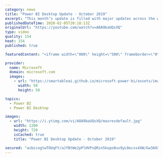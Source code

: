 ```yaml
---
category: news
title: "Power BI Desktop Update - October 2019"
excerpt: "This month’s update is filled with major updates across the whole product. In the data preparation area, we’ve introduced query diagnostics, which allow you to see what queries are being run behind the scenes. On the reporting side, we are taking a huge step forward in terms of real-time reporting, with"
publishedDateTime: 2020-02-05T20:18:13Z
originalUrl: "https://youtube.com/watch?v=A8A9baUQsXQ"
type: video
quality: 154
heat: 154
published: true

featuredContent: "<iframe width=\"800\" height=\"500\" frameborder=\"0\" src=\"https://www.youtube.com/embed/A8A9baUQsXQ\" allow=\"accelerometer; autoplay; encrypted-media; gyroscope; picture-in-picture\" allowfullscreen></iframe>"

provider:
  name: Microsoft
  domain: microsoft.com
  images:
    - url: "https://smartableai.github.io/microsoft-power-bi/assets/images/organizations/microsoft.com-50x50.jpg"
      width: 50
      height: 50

topics:
  - Power BI
  - Power BI Desktop

images:
  - url: "https://i.ytimg.com/vi/A8A9baUQsXQ/maxresdefault.jpg"
    width: 1280
    height: 720
    isCached: true
    title: "Power BI Desktop Update - October 2019"

secured: "asbicogtwTOUqFY/aJfBtWe2pPlHVPsQRin5kopo0uv9yL0ocss4XW/Gw3A9XMQluelHVWfw5dwv22hXEjvKuFPzzn+/5dXhEmmYCj7eDq/qP2gIqYpdFD/7bzvIax1tVrowt0EK73zKXraeczhX30HF83klQ9S7SqbTjLthwoOgO9q8D8WZExRe9rxwKtfIoMmxP6o6/QINfST2hKRneA8/FhF3a9wO1KBRHcPnwC1edflQ5eRoKfgXaXWgTZibXOgqSs3YHFxJck2Ww87T8x+zLGvDCHysH7E3cujoRaOc9/jgeyFwjxQEGj/hu7g37hGy7hLxEU7b7vsoGcunsEHr8RD1Pz3tMkuQ8BkxX1vmboyUowlOIKne0Ue9ZX4hv3+fpVXsRaglBSslegPqjxbKwvlAjzemVjMnLeiZXpGTBbrqD7H/aLZPkzrxXs8v;yCvu6XHHcUHCB4gvy2tfrQ=="
---
```


